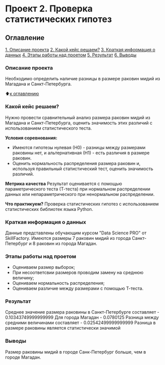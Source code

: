 # Проект 2. Проверка статистических гипотез

## Оглавление
[1. Описание проекта](https://github.com/Dushka97/sf_data_science/tree/main/project_2/READMEmd#Описание-проекта)
[2. Какой кейс решаем?](https://github.com/Dushka97/sf_data_science/tree/main/project_2/READMEmd#Какой-кейс-решаем?)
[3. Краткая информация о данных](https://github.com/Dushka97/sf_data_science/tree/main/project_2/READMEmd#Краткая-информация-о-данных)
[4. Этапы работы над проетом](https://github.com/Dushka97/sf_data_science/tree/main/project_2/READMEmd#Этапы-работы-над-проектом)
[5. Результат](https://github.com/Dushka97/sf_data_science/tree/main/project_2/READMEmd#Результат)
[6. Выводы](https://github.com/Dushka97/sf_data_science/tree/main/project_2/READMEmd#Выводы)

### Описание проекта
Необходимо определить наличие разницы в размере раковин мидий из Магадана и Санкт-Петербурга.

:arrow_up:[к оглавлению](https://github.com/Dushka97/sf_data_science/tree/main/project_2/READMEmd#Оглавление)

### Какой кейс решаем?
Нужно провести сравнительный анализ размера раковин мидий из Магадана и Санкт-Петербурга, оценить значимость этих различий с использованием статистического теста.

**Условия соревнования:**
- Имеются гипотезы нулевая (Н0) - разницы между размерами раковины нет, и альтернативная (Н1) - есть различия в размере раковин.
- Оценить нормальность распределения размера раковин и, используя правильный статистический тест, оценить значимость различий.

**Метрика качества**
Результат оценивается с помощью параметрического теста (Т-теста) при нормальном распределении данных или непараметрического при ненормальном распределении.

**Что практикуем?**
Проверка статистических гипотез с использованием статистических библиотек языка Python.

### Краткая информация о данных
Данные представлены обучающим курсом "Data Science PRO" от SkillFactory. Имеются размеры 7 раковин мидий из города Санкт-Петербург и 8 раковин из города Магадан.

### Этапы работы над проетом
- Оцениваем размер выборок;
- При несоответсвии размеров проводим замену на среднюю величину;
- Оцениваем нормальность распределения;
- Оцениваем различие между размерами с помощью Т-теста.

### Результат
Среднее значение размера раковины в Санкт-Петербурге составляет - 0.10343749999999999 
Для города Магадан - 0.0780125
Разница между средними величинами составляет - 0.02542499999999999
Разница в размере раковины является статистически значимой

### Выводы
Размер раковины мидий в городе Санк-Петербург больше, чем в городе Магадан.